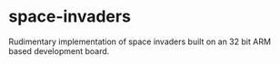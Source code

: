 # space-invaders
Rudimentary implementation of space invaders built on an 32 bit ARM based development board.
